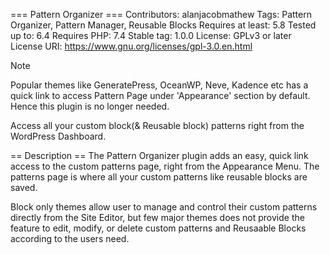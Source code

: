 === Pattern Organizer ===
Contributors: alanjacobmathew
Tags: Pattern Organizer, Pattern Manager, Reusable Blocks
Requires at least: 5.8
Tested up to: 6.4
Requires PHP: 7.4
Stable tag: 1.0.0
License: GPLv3 or later
License URI: https://www.gnu.org/licenses/gpl-3.0.en.html

> [!NOTE]  
> Popular themes like GeneratePress, OceanWP, Neve, Kadence etc has a quick link to access Pattern Page under 'Appearance' section by default. Hence this plugin is no longer needed. 

Access all your custom block(& Reusable block) patterns right from the WordPress Dashboard. 

== Description ==
The Pattern Organizer plugin adds an easy, quick link access to the custom patterns page, right from the Appearance Menu. The patterns page is where all your custom patterns like reusable blocks are saved.

Block only themes allow user to manage and control their custom patterns directly from the Site Editor, but few major themes does not provide the feature to edit, modify, or delete custom patterns and Reusaable Blocks according to the users need.


